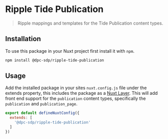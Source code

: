 # Ripple Tide Publication

> Ripple mappings and templates for the Tide Publication content types.

## Installation

To use this package in your Nuxt project first install it with `npm`.

```bash
npm install @dpc-sdp/ripple-tide-publication
```

## Usage

Add the installed package in your sites `nuxt.config.js` file under the extends property, this includes the package as a [Nuxt Layer](https://nuxt.com/docs/getting-started/layers).
This will add front end support for the `publication` content types, specifically the `publication` and `publication_page`.

```js
export default defineNuxtConfig({
  extends: [
    '@dpc-sdp/ripple-tide-publication'
  ]
})
```
